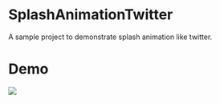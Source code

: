 # SplashAnimationTwitter
A sample project to demonstrate splash animation like twitter.

# Demo
![](SplashAnimationTwitter/untitled.gif)
